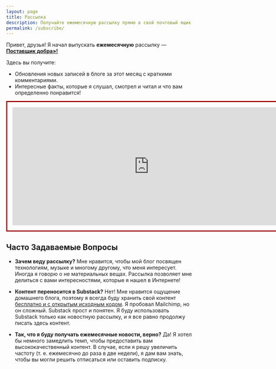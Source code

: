 ```yaml
---
layout: page
title: Рассылка
description: Получайте ежемесячную рассылку прямо в свой почтовый ящик!
permalink: /subscribe/
---
```


Привет, друзья! Я начал выпускать **ежемесячную** рассылку &mdash; [**Поставщик добра»!**](https://olegbukatchuk.substack.com/)

Здесь вы получите:

* Обновления новых записей в блоге за этот месяц с краткими комментариями.
* Интересные факты, которые я слушал, смотрел и читал и что вам определенно понравится!


<!-- <iframe src="https://olegbukatchuk.substack.com/embed" width="780" height="320" style="border:0px solid #EEE; background:none;" frameborder="0" scrolling="no"></iframe> -->

<iframe src="https://olegbukatchuk.substack.com/embed" width="740" height="320" style="border:3px; border-style:solid; border-color:#a00000; padding: 1em; background: transparent;" frameborder="0" scrolling="no"></iframe>


## Часто Задаваемые Вопросы

* **Зачем веду рассылку?** Мне нравится, чтобы мой блог посвящен технологиям, музыке и многому другому, что меня интересует. Иногда я говорю о не материальных вещах. Рассылка позволяет мне делиться с вами интересностями, которые я нашел в Интернете!

* **Контент переносится в Substack?** Нет! Мне нравится ощущение домашнего блога, поэтому я всегда буду хранить свой контент [бесплатно и с открытым исходным кодом](https://github.com/olegbukatchuk/bukatchuk.com). Я пробовал Mailchimp, но он сложный. Substack прост и понятен. Я буду использовать Substack только как новостную рассылку, и я все равно продолжу писать здесь контент.

* **Так, что я буду получать ежемесячные новости, верно?** Да! Я хотел бы немного замедлить темп, чтобы предоставить вам высококачественный контент. В
случае, если я решу увеличить частоту (т. е. ежемесячно до раза в две недели), я дам вам знать, чтобы вы могли решить отписаться или оставить подписку.




